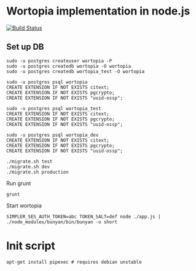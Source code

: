 # Wortopia implementation in node.js

[![Build Status](https://travis-ci.org/marekventur/wortopia-node.svg?branch=master)](https://travis-ci.org/marekventur/wortopia-node)

## Set up DB
```
sudo -u postgres createuser wortopia -P
sudo -u postgres createdb wortopia -O wortopia
sudo -u postgres createdb wortopia_test -O wortopia
```
 
```
sudo -u postgres psql wortopia
CREATE EXTENSION IF NOT EXISTS citext;
CREATE EXTENSION IF NOT EXISTS pgcrypto;
CREATE EXTENSION IF NOT EXISTS "uuid-ossp";

sudo -u postgres psql wortopia_test
CREATE EXTENSION IF NOT EXISTS citext;
CREATE EXTENSION IF NOT EXISTS pgcrypto;
CREATE EXTENSION IF NOT EXISTS "uuid-ossp";

sudo -u postgres psql wortopia_dev
CREATE EXTENSION IF NOT EXISTS citext;
CREATE EXTENSION IF NOT EXISTS pgcrypto;
CREATE EXTENSION IF NOT EXISTS "uuid-ossp";
```

```
./migrate.sh test
./migrate.sh dev
./migrate.sh production
```

Run grunt

```
grunt
```

Start wortopia
```
SIMPLER_SES_AUTH_TOKEN=abc TOKEN_SALT=def node ./app.js | ./node_modules/bunyan/bin/bunyan -o short
```

# Init script

```
apt-get install pipexec # requires debian unstable
```

